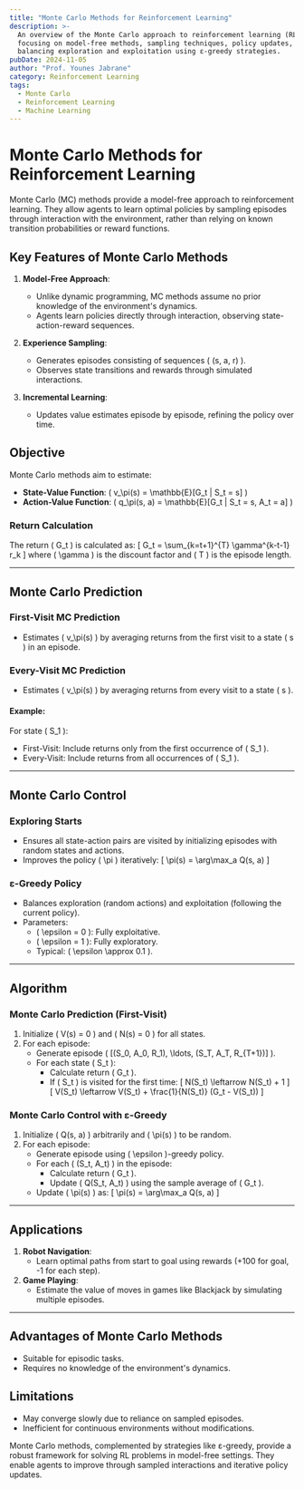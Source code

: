 ```yaml
---
title: "Monte Carlo Methods for Reinforcement Learning"
description: >-
  An overview of the Monte Carlo approach to reinforcement learning (RL),
  focusing on model-free methods, sampling techniques, policy updates, and
  balancing exploration and exploitation using ε-greedy strategies.
pubDate: 2024-11-05
author: "Prof. Younes Jabrane"
category: Reinforcement Learning
tags:
  - Monte Carlo
  - Reinforcement Learning
  - Machine Learning
---
```


# Monte Carlo Methods for Reinforcement Learning

Monte Carlo (MC) methods provide a model-free approach to reinforcement learning. They allow agents to learn optimal policies by sampling episodes through interaction with the environment, rather than relying on known transition probabilities or reward functions.

## Key Features of Monte Carlo Methods

1. **Model-Free Approach**:
   - Unlike dynamic programming, MC methods assume no prior knowledge of the environment's dynamics.
   - Agents learn policies directly through interaction, observing state-action-reward sequences.

2. **Experience Sampling**:
   - Generates episodes consisting of sequences \( (s, a, r) \).
   - Observes state transitions and rewards through simulated interactions.

3. **Incremental Learning**:
   - Updates value estimates episode by episode, refining the policy over time.

## Objective
Monte Carlo methods aim to estimate:
- **State-Value Function**: \( v_\pi(s) = \mathbb{E}[G_t | S_t = s] \)
- **Action-Value Function**: \( q_\pi(s, a) = \mathbb{E}[G_t | S_t = s, A_t = a] \)

### Return Calculation
The return \( G_t \) is calculated as:
\[
G_t = \sum_{k=t+1}^{T} \gamma^{k-t-1} r_k
\]
where \( \gamma \) is the discount factor and \( T \) is the episode length.

---

## Monte Carlo Prediction

### First-Visit MC Prediction
- Estimates \( v_\pi(s) \) by averaging returns from the first visit to a state \( s \) in an episode.

### Every-Visit MC Prediction
- Estimates \( v_\pi(s) \) by averaging returns from every visit to a state \( s \).

#### Example:
For state \( S_1 \):
- First-Visit: Include returns only from the first occurrence of \( S_1 \).
- Every-Visit: Include returns from all occurrences of \( S_1 \).

---

## Monte Carlo Control

### Exploring Starts
- Ensures all state-action pairs are visited by initializing episodes with random states and actions.
- Improves the policy \( \pi \) iteratively:
  \[
  \pi(s) = \arg\max_a Q(s, a)
  \]

### ε-Greedy Policy
- Balances exploration (random actions) and exploitation (following the current policy).
- Parameters:
  - \( \epsilon = 0 \): Fully exploitative.
  - \( \epsilon = 1 \): Fully exploratory.
  - Typical: \( \epsilon \approx 0.1 \).

---

## Algorithm

### Monte Carlo Prediction (First-Visit)
1. Initialize \( V(s) = 0 \) and \( N(s) = 0 \) for all states.
2. For each episode:
   - Generate episode \( [(S_0, A_0, R_1), \ldots, (S_T, A_T, R_{T+1})] \).
   - For each state \( S_t \):
     - Calculate return \( G_t \).
     - If \( S_t \) is visited for the first time:
       \[
       N(S_t) \leftarrow N(S_t) + 1
       \]
       \[
       V(S_t) \leftarrow V(S_t) + \frac{1}{N(S_t)} (G_t - V(S_t))
       \]

### Monte Carlo Control with ε-Greedy
1. Initialize \( Q(s, a) \) arbitrarily and \( \pi(s) \) to be random.
2. For each episode:
   - Generate episode using \( \epsilon \)-greedy policy.
   - For each \( (S_t, A_t) \) in the episode:
     - Calculate return \( G_t \).
     - Update \( Q(S_t, A_t) \) using the sample average of \( G_t \).
   - Update \( \pi(s) \) as:
     \[
     \pi(s) = \arg\max_a Q(s, a)
     \]

---

## Applications

1. **Robot Navigation**:
   - Learn optimal paths from start to goal using rewards (+100 for goal, -1 for each step).
2. **Game Playing**:
   - Estimate the value of moves in games like Blackjack by simulating multiple episodes.

---

## Advantages of Monte Carlo Methods
- Suitable for episodic tasks.
- Requires no knowledge of the environment's dynamics.

## Limitations
- May converge slowly due to reliance on sampled episodes.
- Inefficient for continuous environments without modifications.

Monte Carlo methods, complemented by strategies like ε-greedy, provide a robust framework for solving RL problems in model-free settings. They enable agents to improve through sampled interactions and iterative policy updates.